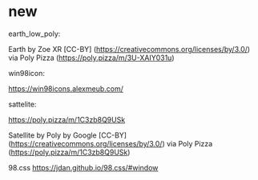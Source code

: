 # new

earth_low_poly:

Earth by Zoe XR [CC-BY] (https://creativecommons.org/licenses/by/3.0/) via Poly Pizza (https://poly.pizza/m/3U-XAIY031u)

win98icon:

https://win98icons.alexmeub.com/

sattelite:

https://poly.pizza/m/1C3zb8Q9USk

Satellite by Poly by Google [CC-BY] (https://creativecommons.org/licenses/by/3.0/) via Poly Pizza (https://poly.pizza/m/1C3zb8Q9USk)

98.css https://jdan.github.io/98.css/#window
